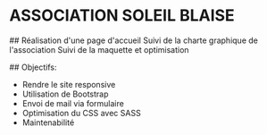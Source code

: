 # ASSOCIATION SOLEIL BLAISE

## Réalisation d'une page d'accueil
Suivi de la charte graphique de l'association
Suivi de la maquette et optimisation


## Objectifs:
- Rendre le site responsive
- Utilisation de Bootstrap
- Envoi de mail via formulaire
- Optimisation du CSS avec SASS
- Maintenabilité

